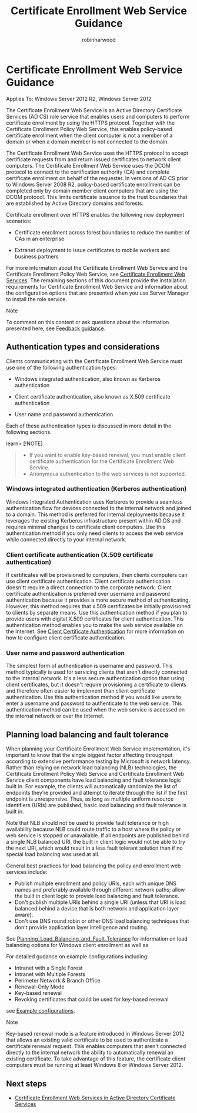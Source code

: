 ﻿---
title: Certificate Enrollment Web Service Guidance
description: 
author: robinharwood
ms.topic: overview
ms.author: gswashington
ms.date: 08/31/2016
---

# Certificate Enrollment Web Service Guidance

Applies To: Windows Server 2012 R2, Windows Server 2012

The Certificate Enrollment Web Service is an Active Directory Certificate Services (AD CS) role service that enables users and computers to perform certificate enrollment by using the HTTPS protocol. Together with the Certificate Enrollment Policy Web Service, this enables policy-based certificate enrollment when the client computer is not a member of a domain or when a domain member is not connected to the domain.

The Certificate Enrollment Web Service uses the HTTPS protocol to accept certificate requests from and return issued certificates to network client computers. The Certificate Enrollment Web Service uses the DCOM protocol to connect to the certification authority (CA) and complete certificate enrollment on behalf of the requester. In versions of AD CS prior to Windows Server 2008 R2, policy-based certificate enrollment can be completed only by domain member client computers that are using the DCOM protocol. This limits certificate issuance to the trust boundaries that are established by Active Directory domains and forests.

Certificate enrollment over HTTPS enables the following new deployment scenarios:

- Certificate enrollment across forest boundaries to reduce the number of CAs in an enterprise

- Extranet deployment to issue certificates to mobile workers and business partners

For more information about the Certificate Enrollment Web Service and the Certificate Enrollment Policy Web Service, see [Certificate Enrollment Web Services](https://go.microsoft.com/fwlink/?linkid=258862). The remaining sections of this document provide the installation requirements for Certificate Enrollment Web Service and information about the configuration options that are presented when you use Server Manager to install the role service.

> [!NOTE]
> To comment on this content or ask questions about the information presented here, see [Feedback guidance](https://aka.ms/pkifeedback).

## Authentication types and considerations

Clients communicating with the Certificate Enrollment Web Service must use one of the following authentication types:

- Windows integrated authentication, also known as Kerberos authentication

- Client certificate authentication, also known as X.509 certificate authentication

- User name and password authentication

Each of these authentication types is discussed in more detail in the following sections.

learn> [!NOTE]

> - If you want to enable key-based renewal, you must enable client certificate authentication for the Certificate Enrollment Web Service.
> - Anonymous authentication to the web services is not supported.

### Windows integrated authentication (Kerberos authentication)

Windows Integrated Authentication uses Kerberos to provide a seamless authentication flow for devices connected to the internal network and joined to a domain. This method is preferred for internal deployments because it leverages the existing Kerberos infrastructure present within AD DS and requires minimal changes to certificate client computers. Use this authentication method if you only need clients to access the web service while connected directly to your internal network.

### Client certificate authentication (X.509 certificate authentication)

If certificates will be provisioned to computers, then clients computers can use client certificate authentication. Client certificate authentication doesn'tt require a direct connection to the corporate network. Client certificate authentication is preferred over username and password authentication because it provides a more secure method of authenticating.  However, this method requires that x.509 certificates be initially provisioned to clients by separate means. Use this authentication method if you plan to provide users with digital X.509 certificates for client authentication. This authentication method enables you to make the web service available on the Internet. See [Client Certificate Authentication](https://social.technet.microsoft.com/wiki/contents/articles/7734.certificate-enrollment-web-services-in-active-directory-certificate-services.aspx#Authentication_Method_Considerations) for more information on how to configure client certificate authentication.

### User name and password authentication

The simplest form of authentication is username and password. This method typically is used for servicing clients that aren't directly connected to the internal network. It's a less secure authentication option than using client certificates, but it doesn't require provisioning a certificate to clients and therefore often easier to implement than client certificate authentication. Use this authentication method if you would like users to enter a username and password to authenticate to the web service. This authentication method can be used when the web service is accessed on the internal network or over the Internet.

## Planning load balancing and fault tolerance

When planning your Certificate Enrollment Web Service implementation, it's important to know that the single biggest factor affecting throughput according to extensive performance testing by Microsoft is network latency. Rather than relying on network load balancing (NLB) technologies, the Certificate Enrollment Policy Web Service and Certificate Enrollment Web Service client components have load balancing and fault tolerance logic built in. For example, the clients will automatically randomize the list of endpoints they’re provided and attempt to iterate through the list if the first endpoint is unresponsive. Thus, as long as multiple uniform resource identifiers (URIs) are published, basic load balancing and fault tolerance is built in.

Note that NLB should not be used to provide fault tolerance or high availability because NLB could route traffic to a host where the policy or web service is stopped or unavailable.  If all endpoints are published behind a single NLB balanced URI, the built in client logic would not be able to try the next URI, which would result in a less fault tolerant solution than if no special load balancing was used at all.

General best practices for load balancing the policy and enrollment web services include:

- Publish multiple enrollment and policy URIs, each with unique DNS names and preferably available through different network paths; allow the built in client logic to provide load balancing and fault tolerance.
- Don't publish multiple URIs behind a single URI (unless that URI is load balanced behind a device that is both network and application layer aware).
- Don't use DNS round robin or other DNS load balancing techniques that don't provide application layer intelligence and routing.

See [Planning_Load_Balancing_and_Fault_Tolerance](https://social.technet.microsoft.com/wiki/contents/articles/7734.certificate-enrollment-web-services-in-active-directory-certificate-services.aspx#Planning_Load_Balancing_and_Fault_Tolerance) for information on load balancing options for Windows client enrollment as well as 

For detailed gudance on example configurations including:

- Intranet with a Single Forest
- Intranet with Multiple Forests
- Perimeter Network & Branch Office
- Renewal-Only Mode
- Key-based renewal
- Revoking certificates that could be used for key-based renewal

see [Example configurations](https://social.technet.microsoft.com/wiki/contents/articles/7734.certificate-enrollment-web-services-in-active-directory-certificate-services.aspx#Example_Configurations).

> [!NOTE]
> Key-based renewal mode is a feature introduced in Windows Server 2012 that allows an existing valid certificate to be used to authenticate a certificate renewal request. This enables computers that aren't connected directly to the internal network the ability to automatically renewal an existing certificate. To take advantage of this feature, the certificate client computers must be running at least Windows 8 or Windows Server 2012.

## Next steps

- [Certificate Enrollment Web Services in Active Directory Certificate Services](https://social.technet.microsoft.com/wiki/contents/articles/7734.certificate-enrollment-web-services-in-active-directory-certificate-services.aspx#Authentication_Method_Considerations)